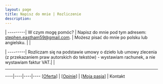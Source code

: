 ```yaml
---
layout: page
title: Napisz do mnie | Rozliczenie
description: 
---
```

|
---------|
W czym mogę pomóc? |
Napisz do mnie pod tym adresem: stephen.eastham59@gmail.com. |
Możesz pisać do mnie po polsku lub angielsku. |
| 

|
---------|
Rozliczam się na podstawie umowy o dzieło lub umowy zlecenia (z przekazaniem praw autorskich do tekstów) - wystawiam rachunek, a nie wystawiam faktur VAT.|
|

---

----|----|----|----
[[Oferta](https://smoothenglish.com)] | [[Opinie](../pages/opinie.html)] | [[Moja pasja](../pages/pasja.html)] | Kontakt